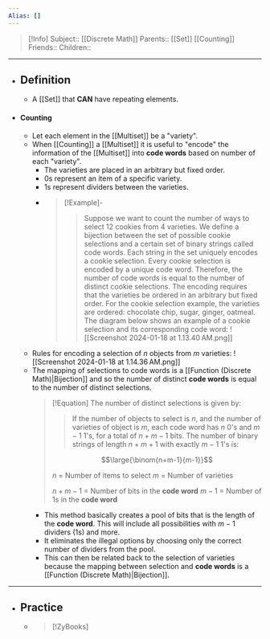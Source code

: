```yaml
---
Alias: []
---
```

> [!Info]
> Subject:: [[Discrete Math]]
> Parents:: [[Set]] [[Counting]]
> Friends:: 
> Children:: 
---
- ## Definition
	- A [[Set]] that **CAN** have repeating elements.
- #### Counting
	- Let each element in the [[Multiset]] be a "variety".
	- When [[Counting]] a [[Multiset]] it is useful to "encode" the information of the [[Multiset]] into **code words** based on number of each "variety".
		- The varieties are placed in an arbitrary but fixed order.
		- $0$s represent an item of a specific variety.
		- $1$s represent dividers between the varieties.
		- > [!Example]-
		  > > Suppose we want to count the number of ways to select 12 cookies from 4 varieties. We define a bijection between the set of possible cookie selections and a certain set of binary strings called code words. Each string in the set uniquely encodes a cookie selection. Every cookie selection is encoded by a unique code word. Therefore, the number of code words is equal to the number of distinct cookie selections. The encoding requires that the varieties be ordered in an arbitrary but fixed order. For the cookie selection example, the varieties are ordered: chocolate chip, sugar, ginger, oatmeal. The diagram below shows an example of a cookie selection and its corresponding code word:
		  ![[Screenshot 2024-01-18 at 1.13.40 AM.png]]
	- Rules for encoding a selection of $n$ objects from $m$ varieties:
	   ![[Screenshot 2024-01-18 at 1.14.36 AM.png]]
	- The mapping of selections to code words is a [[Function (Discrete Math)|Bijection]] and so the number of distinct **code words** is equal to the number of distinct selections.
	  > [!Equation]
	  > The number of distinct selections is given by:
	  > > If the number of objects to select is $n$, and the number of varieties of object is $m$, each code word has $n$ $0$'s and $m-1$ $1$'s, for a total of $n+m-1$ bits. The number of binary strings of length $n+m+1$ with exactly $m-1$ $1$'s is:
	  > 
	  > $$\large{\binom{n+m-1}{m-1}}$$
	  > 
	  > $n$ = Number of items to select
	  > $m$ = Number of varieties
	  >  
	  > $n+m-1$ = Number of bits in the **code word**
	  > $m-1$ = Number of $1$s in the **code word**
		- This method basically creates a pool of bits that is the length of the **code word**. This will include all possibilities with $m-1$ dividers ($1$s) and more. 
		- It eliminates the illegal options by choosing only the correct number of dividers from the pool. 
		- This can then be related back to the selection of varieties because the mapping between selection and **code words** is a [[Function (Discrete Math)|Bijection]].
---
- ## Practice
	- > [!ZyBooks]
	  > 